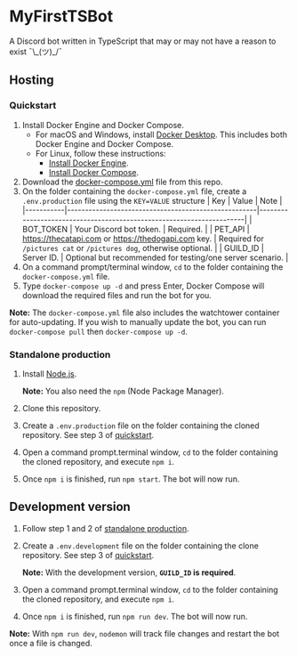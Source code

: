 # MyFirstTSBot
A Discord bot written in TypeScript that may or may not have a reason to exist ¯\\\_(ツ)_/¯

## Hosting
### Quickstart
1. Install Docker Engine and Docker Compose.
   - For macOS and Windows, install [Docker Desktop](https://www.docker.com/get-started). This includes both Docker Engine and Docker Compose.
   - For Linux, follow these instructions:
     - [Install Docker Engine](https://docs.docker.com/engine/install/).
     - [Install Docker Compose](https://docs.docker.com/compose/install/).
2. Download the [docker-compose.yml](/docker-compose.yml) file from this repo.
3. On the folder containing the `docker-compose.yml` file, create a `.env.production` file using the `KEY=VALUE` structure
   | Key       | Value                                               | Note                                                                 |
   |-----------|-----------------------------------------------------|----------------------------------------------------------------------|
   | BOT_TOKEN | Your Discord bot token.                             | Required.                                                            |
   | PET_API   | https://thecatapi.com or https://thedogapi.com key. | Required for `/pictures cat` or `/pictures dog`, otherwise optional. |
   | GUILD_ID  | Server ID.                                          | Optional but recommended for testing/one server scenario.            |
4. On a command prompt/terminal window, `cd` to the folder containing the `docker-compose.yml` file.
5. Type `docker-compose up -d` and press Enter, Docker Compose will download the required files and run the bot for you.

**Note:** The `docker-compose.yml` file also includes the watchtower container for auto-updating. If you wish to manually update the bot, you can run `docker-compose pull` then `docker-compose up -d`.

### Standalone production
1. Install [Node.js](https://nodejs.org/en/).

   **Note:** You also need the `npm` (Node Package Manager).

2. Clone this repository.
3. Create a `.env.production` file on the folder containing the cloned repository. See step 3 of [quickstart](#quickstart).
4. Open a command prompt.terminal window, `cd` to the folder containing the cloned repository, and execute `npm i`.
5. Once `npm i` is finished, run `npm start`. The bot will now run.

## Development version
1. Follow step 1 and 2 of [standalone production](#standalone-production).
2. Create a `.env.development` file on the folder containing the clone repository. See step 3 of [quickstart](#quickstart).

   **Note:** With the development version, **`GUILD_ID` is required**.

3. Open a command prompt.terminal window, `cd` to the folder containing the cloned repository, and execute `npm i`.
4. Once `npm i` is finished, run `npm run dev`. The bot will now run.

**Note:** With `npm run dev`, `nodemon` will track file changes and restart the bot once a file is changed.
